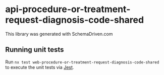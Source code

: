 
# api-procedure-or-treatment-request-diagnosis-code-shared

This library was generated with SchemaDriven.com

## Running unit tests

Run `nx test web-procedure-or-treatment-request-diagnosis-code-shared` to execute the unit tests via [Jest](https://jestjs.io).

